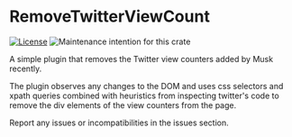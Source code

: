 # RemoveTwitterViewCount
[![License](https://img.shields.io/badge/license-MIT%20License-blue.svg)](https://github.com/SasLuca/RemoveTwitterViewCount/master/LICENSE)
![Maintenance intention for this crate](https://img.shields.io/badge/maintenance-actively--developed-brightgreen.svg)

A simple plugin that removes the Twitter view counters added by Musk recently.

The plugin observes any changes to the DOM and uses css selectors and xpath queries combined with heuristics from inspecting twitter's code to remove the div elements of the view counters from the page.

Report any issues or incompatibilities in the issues section.